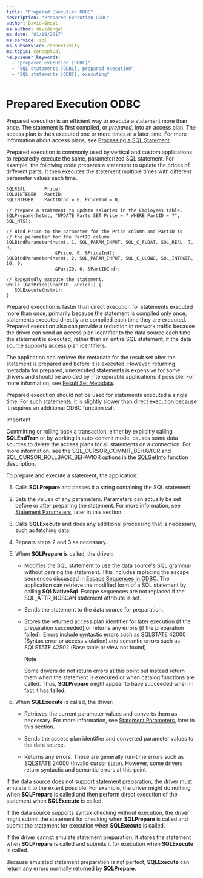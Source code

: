 ```yaml
---
title: "Prepared Execution ODBC"
description: "Prepared Execution ODBC"
author: David-Engel
ms.author: davidengel
ms.date: "01/19/2017"
ms.service: sql
ms.subservice: connectivity
ms.topic: conceptual
helpviewer_keywords:
  - "prepared execution [ODBC]"
  - "SQL statements [ODBC], prepared execution"
  - "SQL statements [ODBC], executing"
---
```

# Prepared Execution ODBC
Prepared execution is an efficient way to execute a statement more than once. The statement is first compiled, or *prepared,* into an access plan. The access plan is then executed one or more times at a later time. For more information about access plans, see [Processing a SQL Statement](../../../odbc/reference/processing-a-sql-statement.md).  
  
 Prepared execution is commonly used by vertical and custom applications to repeatedly execute the same, parameterized SQL statement. For example, the following code prepares a statement to update the prices of different parts. It then executes the statement multiple times with different parameter values each time.  
  
```  
SQLREAL       Price;  
SQLUINTEGER   PartID;  
SQLINTEGER    PartIDInd = 0, PriceInd = 0;  
  
// Prepare a statement to update salaries in the Employees table.  
SQLPrepare(hstmt, "UPDATE Parts SET Price = ? WHERE PartID = ?", SQL_NTS);  
  
// Bind Price to the parameter for the Price column and PartID to  
// the parameter for the PartID column.  
SQLBindParameter(hstmt, 1, SQL_PARAM_INPUT, SQL_C_FLOAT, SQL_REAL, 7, 0,  
                  &Price, 0, &PriceInd);  
SQLBindParameter(hstmt, 2, SQL_PARAM_INPUT, SQL_C_ULONG, SQL_INTEGER, 10, 0,  
                  &PartID, 0, &PartIDInd);  
  
// Repeatedly execute the statement.  
while (GetPrice(&PartID, &Price)) {  
   SQLExecute(hstmt);  
}  
```  
  
 Prepared execution is faster than direct execution for statements executed more than once, primarily because the statement is compiled only once; statements executed directly are compiled each time they are executed. Prepared execution also can provide a reduction in network traffic because the driver can send an access plan identifier to the data source each time the statement is executed, rather than an entire SQL statement, if the data source supports access plan identifiers.  
  
 The application can retrieve the metadata for the result set after the statement is prepared and before it is executed. However, returning metadata for prepared, unexecuted statements is expensive for some drivers and should be avoided by interoperable applications if possible. For more information, see [Result Set Metadata](../../../odbc/reference/develop-app/result-set-metadata.md).  
  
 Prepared execution should not be used for statements executed a single time. For such statements, it is slightly slower than direct execution because it requires an additional ODBC function call.  
  
> [!IMPORTANT]  
>  Committing or rolling back a transaction, either by explicitly calling **SQLEndTran** or by working in auto-commit mode, causes some data sources to delete the access plans for all statements on a connection. For more information, see the SQL_CURSOR_COMMIT_BEHAVIOR and SQL_CURSOR_ROLLBACK_BEHAVIOR options in the [SQLGetInfo](../../../odbc/reference/syntax/sqlgetinfo-function.md) function description.  
  
 To prepare and execute a statement, the application:  
  
1.  Calls **SQLPrepare** and passes it a string containing the SQL statement.  
  
2.  Sets the values of any parameters. Parameters can actually be set before or after preparing the statement. For more information, see [Statement Parameters](../../../odbc/reference/develop-app/statement-parameters.md), later in this section.  
  
3.  Calls **SQLExecute** and does any additional processing that is necessary, such as fetching data.  
  
4.  Repeats steps 2 and 3 as necessary.  
  
5.  When **SQLPrepare** is called, the driver:  
  
    -   Modifies the SQL statement to use the data source's SQL grammar without parsing the statement. This includes replacing the escape sequences discussed in [Escape Sequences in ODBC](../../../odbc/reference/develop-app/escape-sequences-in-odbc.md). The application can retrieve the modified form of a SQL statement by calling **SQLNativeSql**. Escape sequences are not replaced if the SQL_ATTR_NOSCAN statement attribute is set.  
  
    -   Sends the statement to the data source for preparation.  
  
    -   Stores the returned access plan identifier for later execution (if the preparation succeeded) or returns any errors (if the preparation failed). Errors include syntactic errors such as SQLSTATE 42000 (Syntax error or access violation) and semantic errors such as SQLSTATE 42S02 (Base table or view not found).  
  
        > [!NOTE]  
        >  Some drivers do not return errors at this point but instead return them when the statement is executed or when catalog functions are called. Thus, **SQLPrepare** might appear to have succeeded when in fact it has failed.  
  
6.  When **SQLExecute** is called, the driver:  
  
    -   Retrieves the current parameter values and converts them as necessary. For more information, see [Statement Parameters](../../../odbc/reference/develop-app/statement-parameters.md), later in this section.  
  
    -   Sends the access plan identifier and converted parameter values to the data source.  
  
    -   Returns any errors. These are generally run-time errors such as SQLSTATE 24000 (Invalid cursor state). However, some drivers return syntactic and semantic errors at this point.  
  
 If the data source does not support statement preparation, the driver must emulate it to the extent possible. For example, the driver might do nothing when **SQLPrepare** is called and then perform direct execution of the statement when **SQLExecute** is called.  
  
 If the data source supports syntax checking without execution, the driver might submit the statement for checking when **SQLPrepare** is called and submit the statement for execution when **SQLExecute** is called.  
  
 If the driver cannot emulate statement preparation, it stores the statement when **SQLPrepare** is called and submits it for execution when **SQLExecute** is called.  
  
 Because emulated statement preparation is not perfect, **SQLExecute** can return any errors normally returned by **SQLPrepare**.
